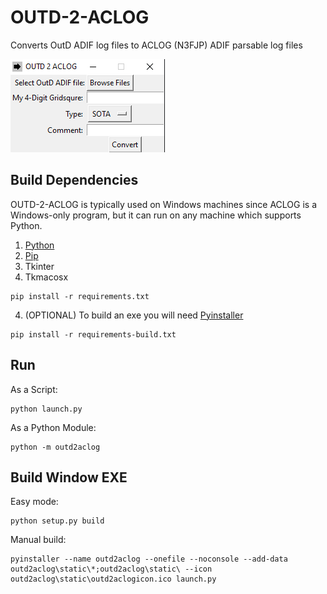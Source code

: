 # OUTD-2-ACLOG

Converts OutD ADIF log files to ACLOG (N3FJP) ADIF parsable log files

![OUTD-2-ACLOG Screenshot](outd2aclog/static/outd2aclog_screenshot.png)

## Build Dependencies

OUTD-2-ACLOG is typically used on Windows machines since ACLOG is a Windows-only program, but it can run on any machine
which supports Python.

1. [Python](https://www.python.org/downloads/)
2. [Pip](https://pip.pypa.io/en/stable/installing/)
3. Tkinter
4. Tkmacosx

```shell
pip install -r requirements.txt
```

4. (OPTIONAL) To build an exe you will need [Pyinstaller](https://www.pyinstaller.org/downloads.html)

```shell
pip install -r requirements-build.txt
```

## Run

As a Script:

```shell
python launch.py
```

As a Python Module:

```shell
python -m outd2aclog
```

## Build Window EXE

Easy mode:

```shell
python setup.py build
```

Manual build:

```shell
pyinstaller --name outd2aclog --onefile --noconsole --add-data outd2aclog\static\*;outd2aclog\static\ --icon outd2aclog\static\outd2aclogicon.ico launch.py
```
